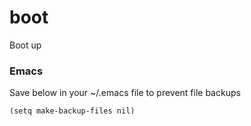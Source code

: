 # boot
Boot up

### Emacs

Save below in your ~/.emacs file to prevent file backups

``
(setq make-backup-files nil)
``
